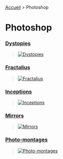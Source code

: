[Accueil](https://github.com/olivier3lanc/photographies#readme) > Photoshop

# Photoshop

### [Dystopies](/photoshop/dystopies/#readme)
> [![Dystopies](https://images.weserv.nl/?url=https://raw.githubusercontent.com/olivier3lanc/photographies/master/photoshop/dystopies/le_lac_annecy_jour_apres_img_9969_img_9975.jpg&output=webp&w=976&dpr=2&q=40)](/photoshop/dystopies/#readme)

### [Fractalius](/photoshop/fractalius/#readme)
> [![Fractalius](https://images.weserv.nl/?url=https://raw.githubusercontent.com/olivier3lanc/photographies/master/photoshop/fractalius/img_0682-fractalius.jpg&output=webp&w=976&dpr=2&q=40)](/photoshop/fractalius/#readme)

### [Inceptions](/photoshop/inceptions/#readme)
> [![Inceptions](https://images.weserv.nl/?url=https://raw.githubusercontent.com/olivier3lanc/photographies/master/photoshop/inceptions/inception-18.jpg&output=webp&w=976&dpr=2&q=40)](/photoshop/inceptions/#readme)

### [Mirrors](/photoshop/mirrors/#readme)
> [![Mirrors](https://images.weserv.nl/?url=https://raw.githubusercontent.com/olivier3lanc/photographies/master/photoshop/mirrors/imirrors-creatures-039.jpg&output=webp&w=976&dpr=2&q=40)](/photoshop/mirrors/#readme)

### [Photo-montages](/photoshop/photo-montages/#readme)
> [![Photo-montages](https://images.weserv.nl/?url=https://raw.githubusercontent.com/olivier3lanc/photographies/master/photoshop/photo-montages/img_8651-wallpaper.jpg&output=webp&w=976&dpr=2&q=40)](/photoshop/photo-montages/#readme)

